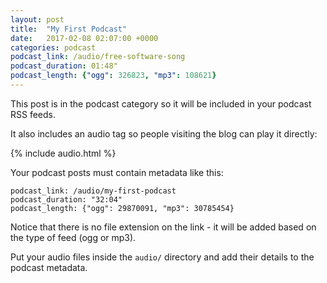 ```yaml
---
layout: post
title:  "My First Podcast"
date:   2017-02-08 02:07:00 +0000
categories: podcast
podcast_link: /audio/free-software-song
podcast_duration: 01:48"
podcast_length: {"ogg": 326823, "mp3": 108621}
---
```

This post is in the podcast category so it will be included in your
podcast RSS feeds.

It also includes an audio tag so people visiting the blog can play it directly:

{% include audio.html %}

Your podcast posts must contain metadata like this:

    podcast_link: /audio/my-first-podcast
    podcast_duration: "32:04"
    podcast_length: {"ogg": 29870091, "mp3": 30785454}

Notice that there is no file extension on the link - it will be added based
on the type of feed (ogg or mp3).

Put your audio files inside the `audio/` directory and add their details to the
podcast metadata.
